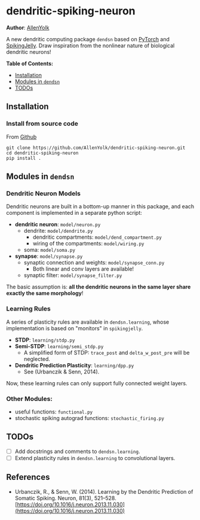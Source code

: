 # dendritic-spiking-neuron

**Author**: [AllenYolk](mailto:allen.yfhuang@gmail.com)

A new dendritic computing package `dendsn` based on [PyTorch](https://github.com/pytorch/pytorch) and [SpikingJelly](https://github.com/fangwei123456/spikingjelly).
Draw inspiration from the nonlinear nature of biological dendritic neurons!

**Table of Contents:**

* [Installation](#installation)
* [Modules in `dendsn`](#modules-in-dendsn)
* [TODOs](#todos)

## Installation

### Install from source code

From [Github](https://github.com/AllenYolk/dendritic-spiking-neuron)

```shell
git clone https://github.com/AllenYolk/dendritic-spiking-neuron.git
cd dendritic-spiking-neuron
pip install .
```

## Modules in `dendsn`

### Dendritic Neuron Models

Dendritic neurons are built in a bottom-up manner in this package, and each component is implemented in a separate python script:

* **dendritic neuron**: `model/neuron.py`
    * dendrite: `model/dendrite.py`
        * dendritic compartments: `model/dend_compartment.py`
        * wiring of the compartments: `model/wiring.py`
    * soma: `model/soma.py`
* **synapse**: `model/synapse.py`
    * synaptic connection and weights: `model/synapse_conn.py`
        * Both linear and conv layers are available!
    * synaptic filter: `model/synapse_filter.py`

The basic assumption is: **all the dendritic neurons in the same layer share exactly the same morphology**!

### Learning Rules

A series of plasticity rules are available in `dendsn.learning`, whose implementation is based on "monitors" in `spikingjelly`.

* **STDP**: `learning/stdp.py`
* **Semi-STDP**: `learning/semi_stdp.py`
    * A simplified form of STDP: `trace_post` and `delta_w_post_pre` will be neglected.
* **Dendritic Prediction Plasticity**: `learning/dpp.py`
    * See (Urbanczik & Senn, 2014).

Now, these learning rules can only support fully connected weight layers.

### Other Modules: 

* useful functions: `functional.py`
* stochastic spiking autograd functions: `stochastic_firing.py`

## TODOs

* [ ] Add docstrings and comments to `dendsn.learning`.
* [ ] Extend plasticity rules in `dendsn.learning` to convolutional layers.

## References

* Urbanczik, R., & Senn, W. (2014). Learning by the Dendritic Prediction of Somatic Spiking. Neuron, 81(3), 521–528. [https://doi.org/10.1016/j.neuron.2013.11.030](https://doi.org/10.1016/j.neuron.2013.11.030)
